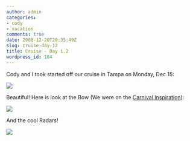 ```yaml
---
author: admin
categories:
- cody
- vacation
comments: true
date: 2008-12-20T20:35:49Z
slug: cruise-day-12
title: Cruise - Day 1,2
wordpress_id: 184
---
```


Cody and I took started off our cruise in Tampa on Monday, Dec 15:

[![](/uploads/imag0002-300x225.jpg)](/uploads/imag0002.jpg)

Beautiful! Here is look at the Bow (We were on the [Carnival Inspiration](http://www.carnival.com/Ship_Detail.aspx?shipCode=IS)):

[![](/uploads/imag0004-300x225.jpg)](/uploads/imag0004.jpg)

And the cool Radars!

[![](/uploads/imag0005-300x225.jpg)](/uploads/imag0005.jpg)

